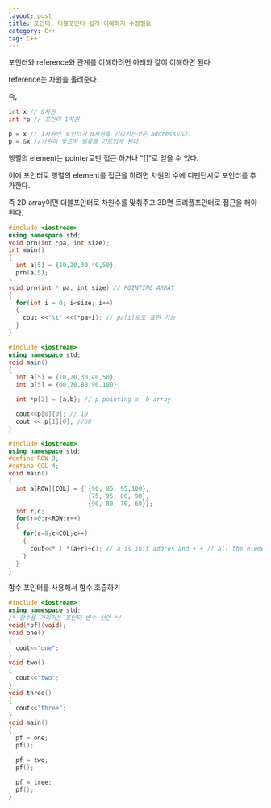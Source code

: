 ```yaml
---
layout: post
title: 포인터, 더블포인터 쉽게 이해하기 수정필요
category: C++
tag: C++
---
```


포인터와 reference와 관계를 이해하려면 아래와 같이 이해하면 된다

reference는 차원을 올려준다.

즉,

```c++
int x // 0차원
int *p // 포인터 1차원

p = x // 1차원인 포인터가 0차원을 가리키는것은 address이다.
p = &x //차원이 맞으며 밸류를 가르키게 된다.
```

행렬의 element는 pointer로만 접근 하거나 "[]"로 얻을 수 있다.

이에 포인터로 행렬의 element를 접근을 하려면 차원의 수에 디펜던시로 포인터를 추가한다.

즉 2D array이면 더블포인터로 차원수를 맞춰주고 3D면 트리플포인터로 접근을 해야된다.

```c++
#include <iostream>
using namespace std;
void prn(int *pa, int size);
int main()
{
  int a[5] = {10,20,30,40,50};
  prn(a,5);
}
void prn(int * pa, int size) // POINTING ARRAY
{
  for(int i = 0; i<size; i++)
  {
    cout <<"\t" <<(*pa+i); // pa[i]로도 표현 가능
  }  
}
```

```c++
#include <iostream>
using namespace std;
void main()
{
  int a[5] = {10,20,30,40,50};
  int b[5] = {60,70,80,90,100};

  int *p[2] = {a,b}; // p pointing a, b array

  cout<<p[0][0]; // 10
  cout << p[1][0]; //60
}
```

```c++
#include <iostream>
using namespace std;
#define ROW 3;
#define COL 4;
void main()
{
  int a[ROW][COL] = { {90, 85, 95,100},
                      {75, 95, 80, 90},
                      {90, 80, 70, 60}};
  int r,c;
  for(r=0;r<ROW;r++)
  {
    for(c=0;c<COL;c++)
    {
      cout<<* ( *(a+r)+c); // a is init addres and + + // all the elements is 4 byte neighbors following previous one.
    }
  }
}
```

함수 포인터를 사용해서 함수 호출하기
```c++
#include <iostream>
using namespace std;
/* 함수를 가리키는 포인터 변수 선언 */
void(*pf)(void);
void one()
{
  cout<<"one";
}
void two()
{
  cout<<"two";
}
void three()
{
  cout<<"three";
}
void main()
{
  pf = one;
  pf();

  pf = two;
  pf();

  pf = tree;
  pf();
}

```
